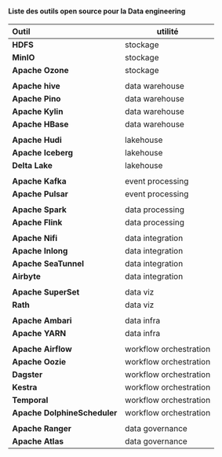 #### Liste des outils open source pour la Data engineering

| Outil                        | utilité                |
|:-----------------------------|------------------------|
| **HDFS**                     | stockage               |
| **MinIO**                    | stockage               |
| **Apache Ozone**             | stockage               |
|                              |                        |
| **Apache hive**              | data warehouse         |
| **Apache Pino**              | data warehouse         |
| **Apache Kylin**             | data warehouse         |
| **Apache HBase**             | data warehouse         |
|                              |                        |
| **Apache Hudi**              | lakehouse              |
| **Apache Iceberg**           | lakehouse              |
| **Delta Lake**               | lakehouse              |
|                              |                        |
| **Apache Kafka**             | event processing       |
| **Apache Pulsar**            | event processing       |
|                              |                        |
| **Apache Spark**             | data processing        |
| **Apache Flink**             | data processing        |
|                              |                        |
| **Apache Nifi**              | data integration       |
| **Apache Inlong**            | data integration       |
| **Apache SeaTunnel**         | data integration       |
| **Airbyte**                  | data integration       |
|                              |                        |
| **Apache SuperSet**          | data viz               |
| **Rath**                     | data viz               |
|                              |                        |
| **Apache Ambari**            | data infra             |
| **Apache YARN**              | data infra             |
|                              |                        |
| **Apache Airflow**           | workflow orchestration |
| **Apache Oozie**             | workflow orchestration |
| **Dagster**                  | workflow orchestration |
| **Kestra**                   | workflow orchestration |
| **Temporal**                 | workflow orchestration |
| **Apache DolphineScheduler** | workflow orchestration |
|                              |                        |
| **Apache Ranger**            | data governance        |
| **Apache Atlas**             | data governance        |
